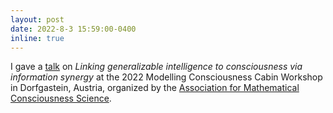 ```yaml
---
layout: post
date: 2022-8-3 15:59:00-0400
inline: true
---
```


I gave a <a href='https://drive.google.com/file/d/1dyMzB88olf5PvAfG62tD_VmRagydvKyI/view?usp=share_link'>talk</a> on *Linking generalizable intelligence to consciousness via information synergy* at the 2022 Modelling Consciousness Cabin Workshop in Dorfgastein, Austria, organized by the <a href='https://amcs-community.org/'>Association for Mathematical Consciousness Science</a>.